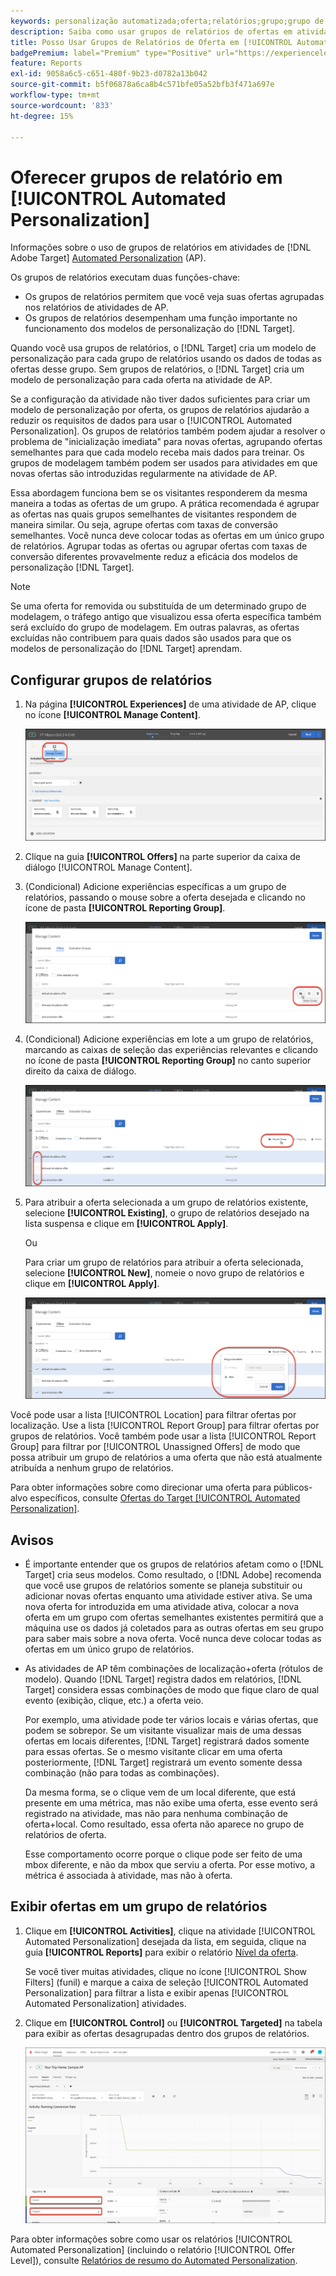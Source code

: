 ```yaml
---
keywords: personalização automatizada;oferta;relatórios;grupo;grupo de relatórios;automated personalization;offer;reporting;group;reporting group;ap
description: Saiba como usar grupos de relatórios de ofertas em atividades do  [!DNL Adobe Target] [!UICONTROL Automated Personalization].
title: Posso Usar Grupos de Relatórios de Oferta em [!UICONTROL Automated Personalization] Atividades?
badgePremium: label="Premium" type="Positive" url="https://experienceleague.adobe.com/docs/target/using/introduction/intro.html?lang=en#premium newtab=true" tooltip="Consulte o que está incluído no Target Premium."
feature: Reports
exl-id: 9058a6c5-c651-480f-9b23-d0782a13b042
source-git-commit: b5f06878a6ca8b4c571bfe05a52bfb3f471a697e
workflow-type: tm+mt
source-wordcount: '833'
ht-degree: 15%

---
```


# Oferecer grupos de relatório em [!UICONTROL Automated Personalization]

Informações sobre o uso de grupos de relatórios em atividades de [!DNL Adobe Target] [Automated Personalization](/help/main/c-activities/t-automated-personalization/automated-personalization.md) (AP).

Os grupos de relatórios executam duas funções-chave:

* Os grupos de relatórios permitem que você veja suas ofertas agrupadas nos relatórios de atividades de AP.
* Os grupos de relatórios desempenham uma função importante no funcionamento dos modelos de personalização do [!DNL Target].

Quando você usa grupos de relatórios, o [!DNL Target] cria um modelo de personalização para cada grupo de relatórios usando os dados de todas as ofertas desse grupo. Sem grupos de relatórios, o [!DNL Target] cria um modelo de personalização para cada oferta na atividade de AP.

Se a configuração da atividade não tiver dados suficientes para criar um modelo de personalização por oferta, os grupos de relatórios ajudarão a reduzir os requisitos de dados para usar o [!UICONTROL Automated Personalization]. Os grupos de relatórios também podem ajudar a resolver o problema de &quot;inicialização imediata&quot; para novas ofertas, agrupando ofertas semelhantes para que cada modelo receba mais dados para treinar. Os grupos de modelagem também podem ser usados para atividades em que novas ofertas são introduzidas regularmente na atividade de AP.

Essa abordagem funciona bem se os visitantes responderem da mesma maneira a todas as ofertas de um grupo. A prática recomendada é agrupar as ofertas nas quais grupos semelhantes de visitantes respondem de maneira similar. Ou seja, agrupe ofertas com taxas de conversão semelhantes. Você nunca deve colocar todas as ofertas em um único grupo de relatórios. Agrupar todas as ofertas ou agrupar ofertas com taxas de conversão diferentes provavelmente reduz a eficácia dos modelos de personalização [!DNL Target].

>[!NOTE]
>
>Se uma oferta for removida ou substituída de um determinado grupo de modelagem, o tráfego antigo que visualizou essa oferta específica também será excluído do grupo de modelagem. Em outras palavras, as ofertas excluídas não contribuem para quais dados são usados para que os modelos de personalização do [!DNL Target] aprendam.

## Configurar grupos de relatórios

1. Na página **[!UICONTROL Experiences]** de uma atividade de AP, clique no ícone **[!UICONTROL Manage Content]**.

   ![Ícone Gerenciar Conteúdo](/help/main/c-reports/assets/ap_manage_content.png)

1. Clique na guia **[!UICONTROL Offers]** na parte superior da caixa de diálogo [!UICONTROL Manage Content].
1. (Condicional) Adicione experiências específicas a um grupo de relatórios, passando o mouse sobre a oferta desejada e clicando no ícone de pasta **[!UICONTROL Reporting Group]**.

   ![Ícone do Grupo de Relatórios](/help/main/c-reports/assets/ap_manage_content_2.png)

1. (Condicional) Adicione experiências em lote a um grupo de relatórios, marcando as caixas de seleção das experiências relevantes e clicando no ícone de pasta **[!UICONTROL Reporting Group]** no canto superior direito da caixa de diálogo.

   ![Ícone do Grupo de Relatórios](/help/main/c-reports/assets/ap_manage_content_3.png)

1. Para atribuir a oferta selecionada a um grupo de relatórios existente, selecione **[!UICONTROL Existing]**, o grupo de relatórios desejado na lista suspensa e clique em **[!UICONTROL Apply]**.

   Ou

   Para criar um grupo de relatórios para atribuir a oferta selecionada, selecione **[!UICONTROL New]**, nomeie o novo grupo de relatórios e clique em **[!UICONTROL Apply]**.

   ![Novo ícone para criar um novo grupo de relatórios](/help/main/c-reports/assets/ap_reporting_groups.png)

Você pode usar a lista [!UICONTROL Location] para filtrar ofertas por localização. Use a lista [!UICONTROL Report Group] para filtrar ofertas por grupos de relatórios. Você também pode usar a lista [!UICONTROL Report Group] para filtrar por [!UICONTROL Unassigned Offers] de modo que possa atribuir um grupo de relatórios a uma oferta que não está atualmente atribuída a nenhum grupo de relatórios.

Para obter informações sobre como direcionar uma oferta para públicos-alvo específicos, consulte [Ofertas do Target [!UICONTROL Automated Personalization]](/help/main/c-activities/t-automated-personalization/ap-target-offers.md#task_F207ED7A41B84FD39BB6FCBFABF4B23E).

## Avisos

* É importante entender que os grupos de relatórios afetam como o [!DNL Target] cria seus modelos. Como resultado, o [!DNL Adobe] recomenda que você use grupos de relatórios somente se planeja substituir ou adicionar novas ofertas enquanto uma atividade estiver ativa. Se uma nova oferta for introduzida em uma atividade ativa, colocar a nova oferta em um grupo com ofertas semelhantes existentes permitirá que a máquina use os dados já coletados para as outras ofertas em seu grupo para saber mais sobre a nova oferta. Você nunca deve colocar todas as ofertas em um único grupo de relatórios.

* As atividades de AP têm combinações de localização+oferta (rótulos de modelo). Quando [!DNL Target] registra dados em relatórios, [!DNL Target] considera essas combinações de modo que fique claro de qual evento (exibição, clique, etc.) a oferta veio.

  Por exemplo, uma atividade pode ter vários locais e várias ofertas, que podem se sobrepor. Se um visitante visualizar mais de uma dessas ofertas em locais diferentes, [!DNL Target] registrará dados somente para essas ofertas. Se o mesmo visitante clicar em uma oferta posteriormente, [!DNL Target] registrará um evento somente dessa combinação (não para todas as combinações).

  Da mesma forma, se o clique vem de um local diferente, que está presente em uma métrica, mas não exibe uma oferta, esse evento será registrado na atividade, mas não para nenhuma combinação de oferta+local. Como resultado, essa oferta não aparece no grupo de relatórios de oferta.

  Esse comportamento ocorre porque o clique pode ser feito de uma mbox diferente, e não da mbox que serviu a oferta. Por esse motivo, a métrica é associada à atividade, mas não à oferta.

## Exibir ofertas em um grupo de relatórios

1. Clique em **[!UICONTROL Activities]**, clique na atividade [!UICONTROL Automated Personalization] desejada da lista, em seguida, clique na guia **[!UICONTROL Reports]** para exibir o relatório [Nível da oferta](/help/main/c-reports/personalization-reports/reports-ap.md).

   Se você tiver muitas atividades, clique no ícone [!UICONTROL Show Filters] (funil) e marque a caixa de seleção [!UICONTROL Automated Personalization] para filtrar a lista e exibir apenas [!UICONTROL Automated Personalization] atividades.

1. Clique em **[!UICONTROL Control]** ou **[!UICONTROL Targeted]** na tabela para exibir as ofertas desagrupadas dentro dos grupos de relatórios.

   ![Grupos de ofertas: controle e direcionado](/help/main/c-reports/c-report-settings/assets/offer-groups.png)

Para obter informações sobre como usar os relatórios [!UICONTROL Automated Personalization] (incluindo o relatório [!UICONTROL Offer Level]), consulte [Relatórios de resumo do Automated Personalization](/help/main/c-reports/personalization-reports/reports-ap.md).


